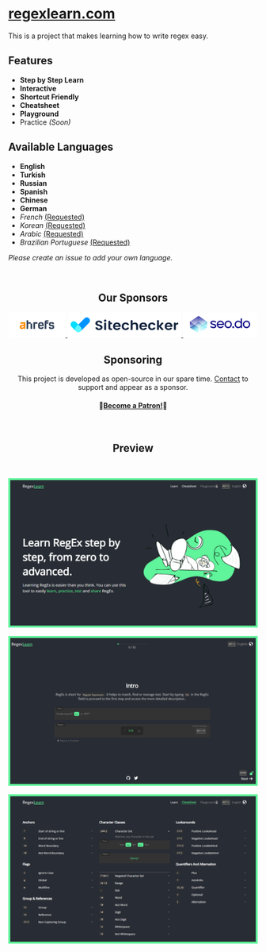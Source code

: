 # [regexlearn.com](https://regexlearn.com)

This is a project that makes learning how to write regex easy.

## Features

- **Step by Step Learn**
- **Interactive**
- **Shortcut Friendly**
- **Cheatsheet**
- **Playground**
- Practice _(Soon)_

## Available Languages

- **English**
- **Turkish**
- **Russian**
- **Spanish**
- **Chinese**
- **German**
- _French_ [(Requested)](https://github.com/aykutkardas/regexlearn.com/issues/159)
- _Korean_ [(Requested)](https://github.com/aykutkardas/regexlearn.com/issues/92)
- _Arabic_ [(Requested)](https://github.com/aykutkardas/regexlearn.com/issues/163)
- _Brazilian Portuguese_ [(Requested)](https://github.com/aykutkardas/regexlearn.com/issues/39)

_Please create an issue to add your own language._

<br>

<h2 align="center">Our Sponsors</h2>

<p align="center">
  <a href="https://ahrefs.com/" target="_blank">
    <img src="preview/ahrefs.png"/>
  </a>
  <a href="https://sitechecker.pro/" target="_blank">
    <img src="preview/sitechecker.pro.png"/>
  </a>
  <a href="https://seo.do" target="_blank">
    <img src="preview/seo.do.png"/>
  </a>
</p>

<h2 align="center">Sponsoring</h2>

<p align="center">This project is developed as open-source in our spare time. <a href="mailto:aykutkrds@gmail.com">Contact</a> to support and appear as a sponsor.</p>

<h4 align="center">🎉<a href="https://www.patreon.com/bePatron?u=65063346" data-patreon-widget-type="become-patron-button">Become a Patron!</a>🎉</h3>

<br>

<h2 align="center">Preview</h2>

<br>

![Preview](preview/preview-landing.png)

![Preview](preview/preview-learn.png)

![Preview](preview/preview-cheatsheet.png)

<br>
